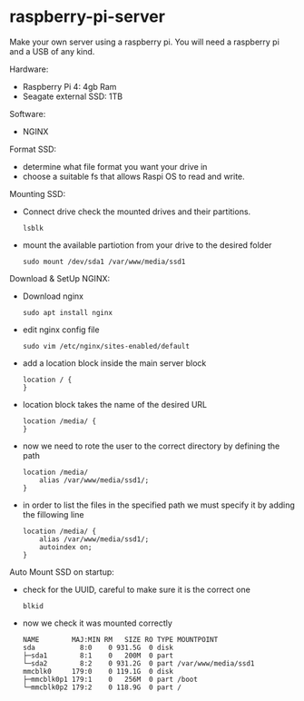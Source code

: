 # raspberry-pi-server

Make your own server using a raspberry pi. You will need a raspberry pi and  a USB of any kind.

Hardware:
- Raspberry Pi 4: 4gb Ram
- Seagate external SSD: 1TB 

Software:
- NGINX


Format SSD:
- determine what file format you want your drive in
- choose a suitable fs that allows Raspi OS to read and write.

Mounting SSD:
- Connect  drive check the mounted drives and their partitions.
	```
	lsblk
	```
- mount the available partiotion from your drive to the desired folder
	```
	sudo mount /dev/sda1 /var/www/media/ssd1
	```

Download & SetUp NGINX:
- Download nginx
	```
	sudo apt install nginx
	```
- edit nginx config file
	```
	sudo vim /etc/nginx/sites-enabled/default
	```
- add a location block inside the main server block
	```
	location / {
	}
	```
- location block takes the name of the desired URL
	```
	location /media/ {
	}
	```
- now we need to rote the user to the correct directory by defining the path
	```
	location /media/
		alias /var/www/media/ssd1/;
	}
	```
- in order to  list the files in the specified path we must specify it by adding the fillowing line
	```
	location /media/ {
		alias /var/www/media/ssd1/;
		autoindex on;
	}
	```

Auto Mount SSD on startup:
- check for the UUID, careful to make sure it is the correct one
	```
	blkid
	```
- now we check it was mounted correctly
	```
	NAME        MAJ:MIN RM   SIZE RO TYPE MOUNTPOINT
	sda           8:0    0 931.5G  0 disk
	├─sda1        8:1    0   200M  0 part
	└─sda2        8:2    0 931.2G  0 part /var/www/media/ssd1
	mmcblk0     179:0    0 119.1G  0 disk
	├─mmcblk0p1 179:1    0   256M  0 part /boot
	└─mmcblk0p2 179:2    0 118.9G  0 part /
	```
